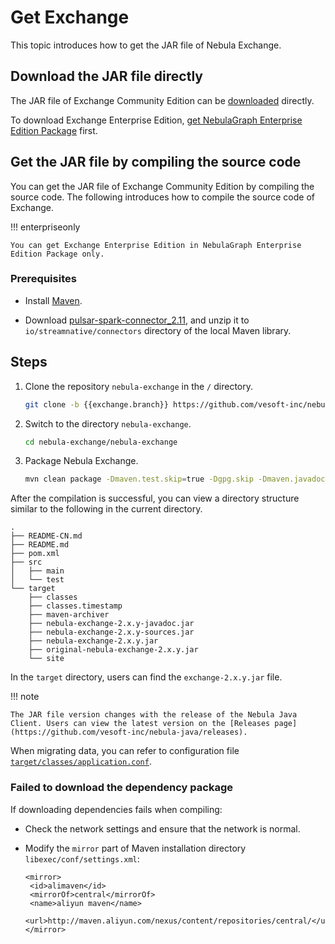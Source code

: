 # Get Exchange

This topic introduces how to get the JAR file of Nebula Exchange.

## Download the JAR file directly

The JAR file of Exchange Community Edition can be [downloaded](https://repo1.maven.org/maven2/com/vesoft/nebula-exchange/) directly.

To download Exchange Enterprise Edition, [get NebulaGraph Enterprise Edition Package](https://nebula-graph.com.cn/pricing/) first.

## Get the JAR file by compiling the source code

You can get the JAR file of Exchange Community Edition by compiling the source code. The following introduces how to compile the source code of Exchange.

!!! enterpriseonly

    You can get Exchange Enterprise Edition in NebulaGraph Enterprise Edition Package only.

### Prerequisites

- Install [Maven](https://maven.apache.org/download.cgi).

<!-- The Maven library where Pulsar is located was officially closed on May 31st, and the migration location has not been found yet. You can delete it once you find it-->
- Download [pulsar-spark-connector_2.11](https://oss-cdn.nebula-graph.com.cn/jar-packages/pulsar-spark-connector_2.11.zip), and unzip it to `io/streamnative/connectors` directory of the local Maven library.

## Steps

1. Clone the repository `nebula-exchange` in the `/` directory.

   ```bash
   git clone -b {{exchange.branch}} https://github.com/vesoft-inc/nebula-exchange.git
   ```

2. Switch to the directory `nebula-exchange`.

   ```bash
   cd nebula-exchange/nebula-exchange
   ```

3. Package Nebula Exchange.

   ```bash
   mvn clean package -Dmaven.test.skip=true -Dgpg.skip -Dmaven.javadoc.skip=true
   ```

After the compilation is successful, you can view a directory structure similar to the following in the current directory.

```text
.
├── README-CN.md
├── README.md
├── pom.xml
├── src
│   ├── main
│   └── test
└── target
    ├── classes
    ├── classes.timestamp
    ├── maven-archiver
    ├── nebula-exchange-2.x.y-javadoc.jar
    ├── nebula-exchange-2.x.y-sources.jar
    ├── nebula-exchange-2.x.y.jar
    ├── original-nebula-exchange-2.x.y.jar
    └── site
```

In the `target` directory, users can find the `exchange-2.x.y.jar` file.

!!! note

    The JAR file version changes with the release of the Nebula Java Client. Users can view the latest version on the [Releases page](https://github.com/vesoft-inc/nebula-java/releases).

When migrating data, you can refer to configuration file [`target/classes/application.conf`](https://github.com/vesoft-inc/nebula-exchange/blob/master/nebula-exchange_spark_2.4/src/main/resources/application.conf).

### Failed to download the dependency package

If downloading dependencies fails when compiling:

- Check the network settings and ensure that the network is normal.

- Modify the `mirror` part of Maven installation directory `libexec/conf/settings.xml`:

  ```text
  <mirror>
   <id>alimaven</id>
   <mirrorOf>central</mirrorOf>
   <name>aliyun maven</name>
   <url>http://maven.aliyun.com/nexus/content/repositories/central/</url>
  </mirror>
  ```
